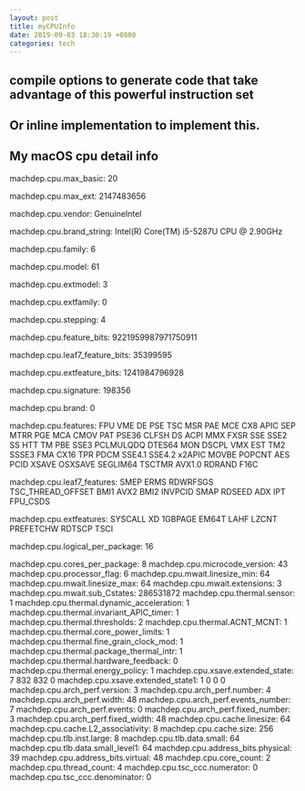 ```yaml
---
layout: post
title: myCPUInfo
date: 2019-09-03 18:30:19 +0800
categories: tech
---
```


## compile options to generate code that take advantage of this powerful instruction set

## Or inline implementation to implement this.



## My macOS cpu detail info

machdep.cpu.max_basic: 20

machdep.cpu.max_ext: 2147483656

machdep.cpu.vendor: GenuineIntel

machdep.cpu.brand_string: Intel(R) Core(TM) i5-5287U CPU @ 2.90GHz

machdep.cpu.family: 6

machdep.cpu.model: 61

machdep.cpu.extmodel: 3

machdep.cpu.extfamily: 0

machdep.cpu.stepping: 4

machdep.cpu.feature_bits: 9221959987971750911

machdep.cpu.leaf7_feature_bits: 35399595

machdep.cpu.extfeature_bits: 1241984796928

machdep.cpu.signature: 198356

machdep.cpu.brand: 0

machdep.cpu.features: FPU VME DE PSE TSC MSR PAE MCE CX8 APIC SEP MTRR PGE MCA CMOV PAT PSE36 CLFSH DS ACPI MMX FXSR SSE SSE2 SS HTT TM PBE SSE3 PCLMULQDQ DTES64 MON DSCPL VMX EST TM2 SSSE3 FMA CX16 TPR PDCM SSE4.1 SSE4.2 x2APIC MOVBE POPCNT AES PCID XSAVE OSXSAVE SEGLIM64 TSCTMR AVX1.0 RDRAND F16C

machdep.cpu.leaf7_features: SMEP ERMS RDWRFSGS TSC_THREAD_OFFSET BMI1 AVX2 BMI2 INVPCID SMAP RDSEED ADX IPT FPU_CSDS

machdep.cpu.extfeatures: SYSCALL XD 1GBPAGE EM64T LAHF LZCNT PREFETCHW RDTSCP TSCI

machdep.cpu.logical_per_package: 16

machdep.cpu.cores_per_package: 8
machdep.cpu.microcode_version: 43
machdep.cpu.processor_flag: 6
machdep.cpu.mwait.linesize_min: 64
machdep.cpu.mwait.linesize_max: 64
machdep.cpu.mwait.extensions: 3
machdep.cpu.mwait.sub_Cstates: 286531872
machdep.cpu.thermal.sensor: 1
machdep.cpu.thermal.dynamic_acceleration: 1
machdep.cpu.thermal.invariant_APIC_timer: 1
machdep.cpu.thermal.thresholds: 2
machdep.cpu.thermal.ACNT_MCNT: 1
machdep.cpu.thermal.core_power_limits: 1
machdep.cpu.thermal.fine_grain_clock_mod: 1
machdep.cpu.thermal.package_thermal_intr: 1
machdep.cpu.thermal.hardware_feedback: 0
machdep.cpu.thermal.energy_policy: 1
machdep.cpu.xsave.extended_state: 7 832 832 0
machdep.cpu.xsave.extended_state1: 1 0 0 0
machdep.cpu.arch_perf.version: 3
machdep.cpu.arch_perf.number: 4
machdep.cpu.arch_perf.width: 48
machdep.cpu.arch_perf.events_number: 7
machdep.cpu.arch_perf.events: 0
machdep.cpu.arch_perf.fixed_number: 3
machdep.cpu.arch_perf.fixed_width: 48
machdep.cpu.cache.linesize: 64
machdep.cpu.cache.L2_associativity: 8
machdep.cpu.cache.size: 256
machdep.cpu.tlb.inst.large: 8
machdep.cpu.tlb.data.small: 64
machdep.cpu.tlb.data.small_level1: 64
machdep.cpu.address_bits.physical: 39
machdep.cpu.address_bits.virtual: 48
machdep.cpu.core_count: 2
machdep.cpu.thread_count: 4
machdep.cpu.tsc_ccc.numerator: 0
machdep.cpu.tsc_ccc.denominator: 0